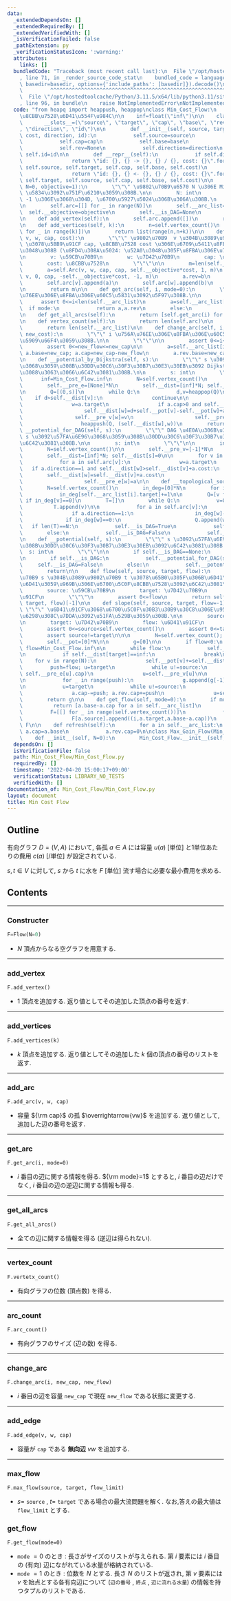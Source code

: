 ```yaml
---
data:
  _extendedDependsOn: []
  _extendedRequiredBy: []
  _extendedVerifiedWith: []
  _isVerificationFailed: false
  _pathExtension: py
  _verificationStatusIcon: ':warning:'
  attributes:
    links: []
  bundledCode: "Traceback (most recent call last):\n  File \"/opt/hostedtoolcache/Python/3.11.5/x64/lib/python3.11/site-packages/onlinejudge_verify/documentation/build.py\"\
    , line 71, in _render_source_code_stat\n    bundled_code = language.bundle(stat.path,\
    \ basedir=basedir, options={'include_paths': [basedir]}).decode()\n          \
    \         ^^^^^^^^^^^^^^^^^^^^^^^^^^^^^^^^^^^^^^^^^^^^^^^^^^^^^^^^^^^^^^^^^^^^^^^^^^^^^^^^^\n\
    \  File \"/opt/hostedtoolcache/Python/3.11.5/x64/lib/python3.11/site-packages/onlinejudge_verify/languages/python.py\"\
    , line 96, in bundle\n    raise NotImplementedError\nNotImplementedError\n"
  code: "from heapq import heappush, heappop\nclass Min_Cost_Flow:\n    #\u6700\u5C0F\
    \u8CBB\u7528\u6D41\u554F\u984C\n\n    inf=float(\"inf\")\n\n    class Arc:\n \
    \       __slots__=(\"source\", \"target\", \"cap\", \"base\", \"rev\", \"cost\"\
    , \"direction\", \"id\")\n\n        def __init__(self, source, target, cap, base,\
    \ cost, direction, id):\n            self.source=source\n            self.target=target\n\
    \            self.cap=cap\n            self.base=base\n            self.cost=cost\n\
    \            self.rev=None\n            self.direction=direction\n           \
    \ self.id=id\n\n        def __repr__(self):\n            if self.direction==1:\n\
    \                return \"id: {}, {} -> {}, {} / {}, cost: {}\".format(self.id,\
    \ self.source, self.target, self.cap, self.base, self.cost)\n            else:\n\
    \                return \"id: {}, {} <- {}, {} / {}, cost: {}\".format(self.id,\
    \ self.target, self.source, self.cap, self.base, self.cost)\n\n    def __init__(self,\
    \ N=0, objective=1):\n        \"\"\" \u9802\u70B9\u6570 N \u306E Min Cost Flow\
    \ \u5834\u3092\u751F\u6210\u3059\u308B.\n\n        N: int\n        objective:\
    \ -1 \u306E\u3068\u304D, \u6700\u5927\u5024\u306B\u306A\u308B.\n        \"\"\"\
    \n        self.arc=[[] for _ in range(N)]\n        self.__arc_list=[]\n      \
    \  self.__objective=objective\n        self.__is_DAG=None\n        self.__has_negative=False\n\
    \n    def add_vertex(self):\n        self.arc.append([])\n        return self.vertex_count()-1\n\
    \n    def add_vertices(self, k):\n        n=self.vertex_count()\n        self.arc.extend([[]\
    \ for _ in range(k)])\n        return list(range(n,n+k))\n\n    def add_arc(self,\
    \ v, w, cap, cost):\n        \"\"\" \u9802\u70B9  v \u304B\u3089\u9802\u70B9 w\
    \ \u3078\u5BB9\u91CF cap, \u8CBB\u7528 cost \u306E\u6709\u5411\u8FBA\u3092\u52A0\
    \u3048\u308B (\u8FD4\u308A\u5024: \u52A0\u3048\u305F\u8FBA\u306E\u756A\u53F7).\n\
    \n        v: \u59CB\u70B9\n        w: \u7D42\u70B9\n        cap: \u5BB9\u91CF\n\
    \        cost: \u8CBB\u7528\n        \"\"\"\n\n        m=len(self.__arc_list)\n\
    \        a=self.Arc(v, w, cap, cap, self.__objective*cost, 1, m)\n        b=self.Arc(w,\
    \ v, 0, cap, -self.__objective*cost, -1, m)\n        a.rev=b\n        b.rev=a\n\
    \        self.arc[v].append(a)\n        self.arc[w].append(b)\n        self.__arc_list.append(a)\n\
    \n        return m\n\n    def get_arc(self, i, mode=0):\n        \"\"\" i \u756A\
    \u76EE\u306E\u8FBA\u306E\u60C5\u5831\u3092\u5F97\u308B.\n\n        \"\"\"\n  \
    \      assert 0<=i<len(self.__arc_list)\n        a=self.__arc_list[i]\n      \
    \  if mode:\n            return a,a.rev\n        else:\n            return a\n\
    \n    def get_all_arcs(self):\n        return [self.get_arc(i) for i in range(len(self.__arc_list))]\n\
    \n    def vertex_count(self):\n        return len(self.arc)\n\n    def arc_count(self):\n\
    \        return len(self.__arc_list)\n\n    def change_arc(self, i, new_cap, new_flow,\
    \ new_cost):\n        \"\"\" i \u756A\u76EE\u306E\u8FBA\u306E\u60C5\u5831\u3092\
    \u5909\u66F4\u3059\u308B.\n\n        \"\"\"\n\n        assert 0<=i<len(self.__arc_list)\n\
    \        assert 0<=new_flow<=new_cap\n\n        a=self.__arc_list[i]\n       \
    \ a.base=new_cap; a.cap=new_cap-new_flow\n        a.rev.base=new_cap; a.rev.cap=new_flow\n\
    \n    def __potential_by_Dijkstra(self, s):\n        \"\"\" s \u3092\u57FA\u6E96\
    \u3068\u3059\u308B\u30DD\u30C6\u30F3\u30B7\u30E3\u30EB\u3092 Dijkstra \u6CD5\u306B\
    \u3088\u3063\u3066\u6C42\u3081\u308B.\n\n        s: int\n        \"\"\"\n\n  \
    \      inf=Min_Cost_Flow.inf\n        N=self.vertex_count()\n        self.__pre_v=[-1]*N\n\
    \        self.__pre_e=[None]*N\n        self.__dist=[inf]*N; self.__dist[s]=0\n\
    \n        Q=[(0,s)]\n        while Q:\n            d,v=heappop(Q)\n\n        \
    \    if d>self.__dist[v]:\n                continue\n\n            for a in self.arc[v]:\n\
    \                w=a.target\n                if a.cap>0 and self.__dist[w]>d+self.__pot[v]-self.__pot[w]+a.cost:\n\
    \                    self.__dist[w]=d+self.__pot[v]-self.__pot[w]+a.cost\n   \
    \                 self.__pre_v[w]=v\n                    self.__pre_e[w]=a\n \
    \                   heappush(Q, (self.__dist[w],w))\n        return\n\n    def\
    \ __potential_for_DAG(self, s):\n        \"\"\" DAG \u4E0A\u306B\u304A\u3051\u308B\
    \ s \u3092\u57FA\u6E96\u3068\u3059\u308B\u30DD\u30C6\u30F3\u30B7\u30E3\u30EB\u3092\
    \u6C42\u3081\u308B.\n\n        s: int\n        \"\"\"\n\n        inf=Min_Cost_Flow.inf\n\
    \        N=self.vertex_count()\n\n        self.__pre_v=[-1]*N\n        self.__pre_e=[None]*N\n\
    \        self.__dist=[inf]*N; self.__dist[s]=0\n\n        for v in self.__top_sort:\n\
    \            for a in self.arc[v]:\n                w=a.target\n             \
    \   if a.direction==1 and self.__dist[w]>self.__dist[v]+a.cost:\n            \
    \        self.__dist[w]=self.__dist[v]+a.cost\n                    self.__pre_v[w]=v\n\
    \                    self.__pre_e[w]=a\n\n    def __topological_sort(self):\n\
    \        N=self.vertex_count()\n        in_deg=[0]*N\n        for i in range(self.arc_count()):\n\
    \            in_deg[self.__arc_list[i].target]+=1\n\n        Q=[v for v in range(N)\
    \ if in_deg[v]==0]\n        T=[]\n        while Q:\n            v=Q.pop()\n  \
    \          T.append(v)\n\n            for a in self.arc[v]:\n                w=a.target\n\
    \                if a.direction==1:\n                    in_deg[w]-=1\n      \
    \              if in_deg[w]==0:\n                        Q.append(w)\n\n     \
    \   if len(T)==N:\n            self.__is_DAG=True\n            self.__top_sort=T\n\
    \        else:\n            self.__is_DAG=False\n            self.__top_sort=None\n\
    \n    def __potential(self, s):\n        \"\"\" s \u3092\u57FA\u6E96\u3068\u3059\
    \u308B\u30DD\u30C6\u30F3\u30B7\u30E3\u30EB\u3092\u6C42\u3081\u308B.\n\n      \
    \  s: int\n        \"\"\"\n\n        if self.__is_DAG==None:\n            self.__topological_sort()\n\
    \n        if self.__is_DAG:\n            self.__potential_for_DAG(s)\n       \
    \     self.__is_DAG=False\n        else:\n            self.__potential_by_Dijkstra(s)\n\
    \        return\n\n    def flow(self, source, target, flow):\n        \"\"\" \u9802\
    \u70B9 s \u304B\u3089\u9802\u70B9 t \u3078\u65B0\u305F\u306B\u6D41\u91CF f \u3092\
    \u6D41\u3059\u969B\u306E\u6700\u5C0F\u8CBB\u7528\u3092\u6C42\u3081\u308B.\n\n\
    \        source: \u59CB\u70B9\n        target: \u7D42\u70B9\n        flow: \u6D41\
    \u91CF\n        \"\"\"\n        assert 0<=flow\n        return self.slope(source,\
    \ target, flow)[-1]\n\n    def slope(self, source, target, flow=-1):\n       \
    \ \"\"\" \u6D41\u91CF\u3068\u6700\u5C0F\u30B3\u30B9\u30C8\u306E\u95A2\u4FC2\u56F3\
    \u6298\u308C\u7DDA\u3092\u51FA\u529B\u3059\u308B.\n\n        source: \u59CB\u70B9\
    \n        target: \u7D42\u70B9\n        flow: \u6D41\u91CF\n        \"\"\"\n\n\
    \        assert 0<=source<self.vertex_count()\n        assert 0<=target<self.vertex_count()\n\
    \        assert source!=target\n\n\n        N=self.vertex_count(); inf=Min_Cost_Flow.inf\n\
    \        self.__pot=[0]*N\n\n        g=[0]\n\n        if flow<0:\n           \
    \ flow=Min_Cost_Flow.inf\n\n        while flow:\n            self.__potential(source)\n\
    \n            if self.__dist[target]==inf:\n                break\n\n        \
    \    for v in range(N):\n                self.__pot[v]+=self.__dist[v]\n\n   \
    \         push=flow; u=target\n            while u!=source:\n                push=min(push,\
    \ self.__pre_e[u].cap)\n                u=self.__pre_v[u]\n\n            flow-=push\n\
    \n            for _ in range(push):\n                g.append(g[-1]+self.__objective*self.__pot[target])\n\
    \n            u=target\n            while u!=source:\n                a=self.__pre_e[u]\n\
    \                a.cap-=push; a.rev.cap+=push\n                u=self.__pre_v[u]\n\
    \        return g\n\n    def get_flow(self, mode=0):\n        if mode==0:\n  \
    \          return [a.base-a.cap for a in self.__arc_list]\n        else:\n   \
    \         F=[[] for _ in range(self.vertex_count())]\n            for i,a in enumerate(self.__arc_list):\n\
    \                F[a.source].append((i,a.target,a.base-a.cap))\n            return\
    \ F\n\n    def refresh(self):\n        for a in self.__arc_list:\n           \
    \ a.cap=a.base\n            a.rev.cap=0\n\nclass Max_Gain_Flow(Min_Cost_Flow):\n\
    \    def __init__(self, N=0):\n        Min_Cost_Flow.__init__(self, N, -1)\n"
  dependsOn: []
  isVerificationFile: false
  path: Min_Cost_Flow/Min_Cost_Flow.py
  requiredBy: []
  timestamp: '2022-04-20 15:00:17+09:00'
  verificationStatus: LIBRARY_NO_TESTS
  verifiedWith: []
documentation_of: Min_Cost_Flow/Min_Cost_Flow.py
layout: document
title: Min Cost Flow
---
```


## Outline

有向グラフ $D=(V,A)$ において, 各孤 $a \in A$ には容量 $u(a)$ [単位] と1単位あたりの費用 $c(a)$ [/単位] が設定されている.

$s,t \in V$ に対して, $s$ から $t$ に水を $F$ [単位] 流す場合に必要な最小費用を求める.

## Contents

---

### Constructer

```Python
F=Flow(N=0)
```

- $N$ 頂点からなる空グラフを用意する.

---

### add_vertex

```Pyhon
F.add_vertex()
```

- $1$ 頂点を追加する. 返り値としてその追加した頂点の番号を返す.

---

### add_vertices

```Pyhon
F.add_vertices(k)
```

- $k$ 頂点を追加する. 返り値としてその追加した $k$ 個の頂点の番号のリストを返す.

---

### add_arc

```Pyhon
F.add_arc(v, w, cap)
```

- 容量 ${\rm cap}$ の孤 $\overrightarrow{vw}$ を追加する. 返り値として, 追加した辺の番号を返す.

---

### get_arc

```Pyhon
F.get_arc(i, mode=0)
```

- $i$ 番目の辺に関する情報を得る. ${\rm mode}=1$ とすると, $i$ 番目の辺だけでなく, $i$ 番目の辺の逆辺に関する情報も得る.

---

### get_all_arcs

```Pyhon
F.get_all_arcs()
```

- 全ての辺に関する情報を得る (逆辺は得られない).

---

### vertex_count

```Pyhon
F.vertetx_count()
```

- 有向グラフの位数 (頂点数) を得る.

---

### arc_count

```Pyhon
F.arc_count()
```

- 有向グラフのサイズ (辺の数) を得る.

---

### change_arc

```Pyhon
F.change_arc(i, new_cap, new_flow)
```

- $i$ 番目の辺を容量 `new_cap` で現在 `new_flow` である状態に変更する.

---

### add_edge

```Pyhon
F.add_edge(v, w, cap)
```

- 容量が `cap` である **無向辺** $vw$ を追加する.

---

### max_flow

```Pyhon
F.max_flow(source, target, flow_limit)
```

- $s=$ `source` , $t=$ `target` である場合の最大流問題を解く. なお,答えの最大値は `flow_limit` とする.

### get_flow

```Pyhon
F.get_flow(mode=0)
```

- `mode` $=0$ のとき : 長さがサイズのリストが与えられる. 第 $i$ 要素には $i$ 番目の (有向) 辺にながれている水量が格納されている.
- `mode` $=1$ のとき : 位数を $N$ とする. 長さ $N$ のリストが返され, 第 $v$ 要素には $v$ を始点とする各有向辺について $($`辺の番号` $,$  `終点` $,$ `辺に流れる水量`$)$ の情報を持つタプルのリストである.
